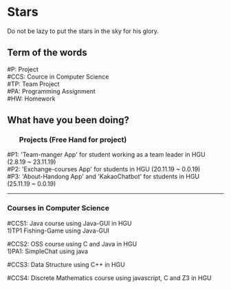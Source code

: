 # Stars
Do not be lazy to put the stars in the sky for his glory.


## Term of the words

#P: Project <br>
#CCS: Cource in Computer Science <br>
#TP: Team Project <br>
#PA: Programming Assignment <br>
#HW: Homework <br>


## What have you been doing?


### <ul> Projects (Free Hand for project)

#P1: 'Team-manger App' for student working as a team leader in HGU (2.8.19 ~ 23.11.19) <br>
#P2: 'Exchange-courses App' for students in HGU (20.11.19 ~ 0.0.19) <br>
#P3: 'About-Handong App' and 'KakaoChatbot' for students in HGU (25.11.19 ~ 0.0.19) <br>
***
### Courses in Computer Science

#CCS1: Java course using Java-GUI in HGU<br>
1)TP1 Fishing-Game using Java-GUI

#CCS2: OSS course using C and Java in HGU<br>
1)PA1: SimpleChat using java

#CCS3: Data Structure using C++ in HGU <br>

#CCS4: Discrete Mathematics course using javascript, C and Z3 in HGU <br>
